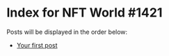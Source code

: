 # Index for NFT World #1421
Posts will be displayed in the order below:

- [Your first post](./001-first.md)

